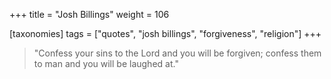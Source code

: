 +++
title = "Josh Billings"
weight = 106

[taxonomies]
tags = ["quotes", "josh billings", "forgiveness", "religion"]
+++

> "Confess your sins to the Lord and you will be forgiven; confess them to man
> and you will be laughed at."

